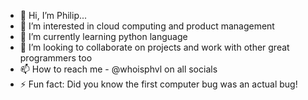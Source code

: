 - 👋 Hi, I’m Philip...
- 👀 I’m interested in cloud computing and product management 
- 🌱 I’m currently learning python language
- 💞️ I’m looking to collaborate on projects and work with other great programmers too
- 📫 How to reach me - @whoisphvl on all socials
- ⚡ Fun fact: Did you know the first computer bug was an actual bug!

